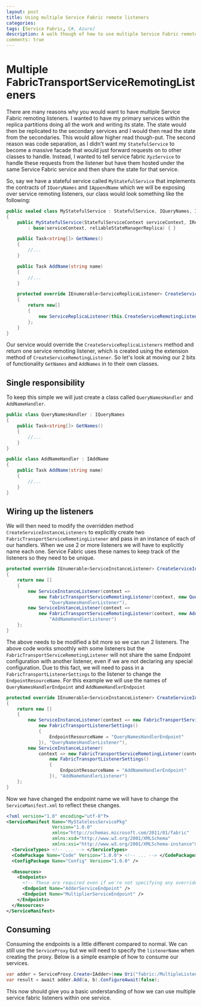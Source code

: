 ```yaml
---
layout: post
title: Using multiple Service Fabric remote listeners
categories:
tags: [Service Fabric, C#, Azure]
description: A walk though of how to use multiple Service Fabric remote listeners
comments: true
---
```


# Multiple FabricTransportServiceRemotingListeners

There are many reasons why you would want to have multiple Service Fabric remoting listeners. I wanted to have my primary services within the replica partitions doing all the work and writing its state. The state would then be replicated to the secondary services and I would then read the state from the secondaries. This would allow higher read though-put. The second reason was code separation, as I didn't want my `StatefulService` to become a massive facade that would just forward requests on to other classes to handle. Instead, I wanted to tell service fabric `XyzService` to handle these requests from the listener but have them hosted under the same Service Fabric service and then share the state for that service.

So, say we have a stateful service called `MyStatefulService` that implements the contracts of `IQueryNames` and `IAppendName` which we will be exposing over service remoting listeners, our class would look something like the following:

```csharp
public sealed class MyStatefulService : StatefulService, IQueryNames, IAddName
{
    public MyStatefulService(StatefulServiceContext serviceContext, IReliableStateManagerReplica reliableStateManagerReplica)
        : base(serviceContext, reliableStateManagerReplica) { }

    public Task<string[]> GetNames()
    {
        //...
    }

    public Task AddName(string name)
    {
        //...
    }

    protected override IEnumerable<ServiceReplicaListener> CreateServiceReplicaListeners()
    {
        return new[]
        {
            new ServiceReplicaListener(this.CreateServiceRemotingListener)
        };
    }
}
```

Our service would override the `CreateServiceReplicaListeners` method and return one service remoting listener, which is created using the extension method of `CreateServiceRemotingListener`. So let's look at moving our 2 bits of functionality `GetNames` and `AddNames` in to their own classes.

## Single responsibility

To keep this simple we will just create a class called `QueryNamesHandler` and `AddNameHandler`.

```csharp
public class QueryNamesHandler : IQueryNames
{
    public Task<string[]> GetNames()
    {
        //...
    }
}

public class AddNameHandler : IAddName
{
    public Task AddName(string name)
    {
        //...
    }
}
```

## Wiring up the listeners

We will then need to modify the overridden method `CreateServiceInstanceListeners` to explicitly create two `FabricTransportServiceRemotingListener` and pass in an instance of each of our handlers. When we use 2 or more listeners we will have to explicitly name each one. Service Fabric uses these names to keep track of the listeners so they need to be unique.

```csharp
protected override IEnumerable<ServiceInstanceListener> CreateServiceInstanceListeners()
{
    return new []
    {
        new ServiceInstanceListener(context =>
            new FabricTransportServiceRemotingListener(context, new QueryNamesHandler()),
                "QueryNamesHandlerListener"),
        new ServiceInstanceListener(context =>
            new FabricTransportServiceRemotingListener(context, new AddNameHandler()),
                "AddNameHandlerListener")
    };
}
```

The above needs to be modified a bit more so we can run 2 listeners. The above code works smoothly with some listeners but the `FabricTransportServiceRemotingListener` will not share the same Endpoint configuration with another listener, even if we are not declaring any special configuration. Due to this fact, we will need to pass in a `FabricTransportListenerSettings` to the listener to change the `EndpointResourceName`. For this example we will use the names of `QueryNamesHandlerEndpoint` and `AddNameHandlerEndpoint`

```csharp
protected override IEnumerable<ServiceInstanceListener> CreateServiceInstanceListeners()
{
    return new []
    {
        new ServiceInstanceListener(context => new FabricTransportServiceRemotingListener(context, new QueryNamesHandler(),
            new FabricTransportListenerSettings()
            {
                EndpointResourceName = "QueryNamesHandlerEndpoint"
            }), "QueryNamesHandlerListener"),
        new ServiceInstanceListener(
            context => new FabricTransportServiceRemotingListener(context, new AddNameHandler(),
                new FabricTransportListenerSettings()
                {
                    EndpointResourceName = "AddNameHandlerEndpoint"
                }), "AddNameHandlerListener")
    };
}

```

Now we have changed the endpoint name we will have to change the `ServiceManifest.xml` to reflect these changes.

```xml
<?xml version="1.0" encoding="utf-8"?>
<ServiceManifest Name="MyStatelessServicePkg"
                 Version="1.0.0"
                 xmlns="http://schemas.microsoft.com/2011/01/fabric"
                 xmlns:xsd="http://www.w3.org/2001/XMLSchema"
                 xmlns:xsi="http://www.w3.org/2001/XMLSchema-instance">
  <ServiceTypes> <!-- ... --> </ServiceTypes>
  <CodePackage Name="Code" Version="1.0.0"> <!-- ... --> </CodePackage>
  <ConfigPackage Name="Config" Version="1.0.0" />

  <Resources>
    <Endpoints>
      <!-- These are required even if we're not specifying any overrides -->
      <Endpoint Name="AdderServiceEndpoint" />
      <Endpoint Name="MultiplierServiceEndpoint" />
    </Endpoints>
  </Resources>
</ServiceManifest>
```

## Consuming

Consuming the endpoints is a little different compared to normal. We can still use the `ServiceProxy` but we will need to specify the `listenerName` when creating the proxy. Below is a simple example of how to consume our services.

```csharp
var adder = ServiceProxy.Create<IAdder>(new Uri("fabric:/MultipleListeners/MyStatelessService"), new PartitionKey(0), listenerName: "AdderListener");
var result = await adder.Add(a, b).ConfigureAwait(false);
```

This now should give you a basic understanding of how we can use multiple service fabric listeners within one service.
